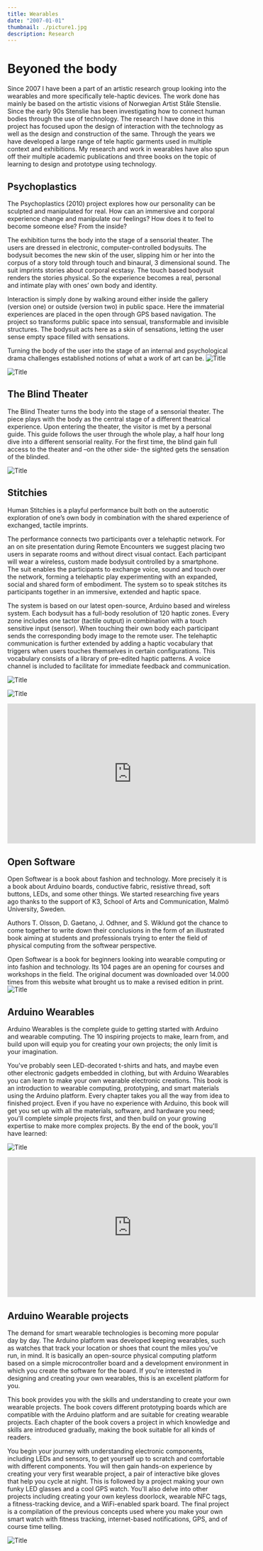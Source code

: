 ```yaml
---
title: Wearables
date: "2007-01-01"
thumbnail: ./picture1.jpg
description: Research 
---
```



# Beyoned the body


Since 2007 I have been a part of an artistic research group looking into the wearables and more specifically tele-haptic devices.
The work done has mainly be based on the artistic visions of Norwegian Artist Ståle Stenslie.
Since the early 90s Stenslie has been investigating how to connect human bodies through the use of technology.
The research I have done in this project has focused upon the design of interaction with the technology as well as the design and construction of the same.
Through the years we have developed a large range of tele haptic garments used in multiple context and exhibitions. 
My research and work in wearables have also spun off their multiple academic publications and three books on the topic of learning to design and prototype using technology.  

## Psychoplastics
The Psychoplastics (2010) project explores how our personality can be sculpted and manipulated for real. How can an immersive and corporal experience change and manipulate our feelings? How does it to feel to become someone else? From the inside?

The exhibition turns the body into the stage of a sensorial theater. The users are dressed in electronic, computer-controlled bodysuits. The bodysuit becomes the new skin of the user, slipping him or her into the corpus of a story told through touch and binaural, 3 dimensional sound. The suit imprints stories about corporal ecstasy. The touch based bodysuit renders the stories physical. So the experience becomes a real, personal and intimate play with ones’ own body and identity.

Interaction is simply done by walking around either inside the gallery (version one) or outside (version two) in public space. Here the immaterial experiences are placed in the open through GPS based navigation. The project so transforms public space into sensual, transformable and invisible structures. The bodysuit acts here as a skin of sensations, letting the user sense empty space filled with sensations.

Turning the body of the user into the stage of an internal and psychological drama challenges established notions of what a work of art can be.
![Title](./picture2.jpg)

![Title](./picture3.jpg)

## The Blind Theater
The Blind Theater turns the body into the stage of a sensorial theater. The piece plays with the body as the central stage of a different theatrical experience.
Upon entering the theater, the visitor is met by a personal guide. This guide follows the user through the whole play, a half hour long dive into a different sensorial reality. For the first time, the blind gain full access to the theater and –on the other side- the sighted gets the sensation of the blinded.

![Title](./picture4.jpg)

## Stitchies

Human Stitchies is a playful performance built both on the autoerotic exploration of one’s own body in combination with the shared experience of exchanged, tactile imprints.

The performance connects two participants over a telehaptic network. For an on site presentation during Remote Encounters we suggest placing two users in separate rooms and without direct visual contact. Each participant will wear a wireless, custom made bodysuit controlled by a smartphone. The suit enables the participants to exchange voice, sound and touch over the network, forming a telehaptic play experimenting with an expanded, social and shared form of embodiment. The system so to speak stitches its participants together in an immersive, extended and haptic space.

The system is based on our latest open-source, Arduino based and wireless system. Each bodysuit has a full-body resolution of 120 haptic zones. Every zone includes one tactor (tactile output) in combination with a touch sensitive input (sensor). When touching their own body each participant sends the corresponding body image to the remote user. The telehaptic communication is further extended by adding a haptic vocabulary that triggers when users touches themselves in certain configurations. This vocabulary consists of a library of pre-edited haptic patterns. A voice channel is included to facilitate for immediate feedback and communication.



![Title](./picture5.jpg)

![Title](./picture6.jpg)

<iframe width="560" height="315" src="https://www.youtube.com/embed/rRPb8B16QD0" frameborder="0" allow="accelerometer; autoplay; clipboard-write; encrypted-media; gyroscope; picture-in-picture" allowfullscreen></iframe>

## Open Software 
Open Softwear is a book about fashion and technology. More precisely it is a book about Arduino boards, conductive fabric, resistive thread, soft buttons, LEDs, and some other things. We started researching five years ago thanks to the support of K3,  School of Arts and Communication, Malmö University, Sweden.

Authors T. Olsson, D. Gaetano, J. Odhner, and S. Wiklund got the chance to come together to write down their conclusions in the form of an illustrated book aiming at students and professionals trying to enter the field of physical computing from the softwear perspective.

Open Softwear is a book for beginners looking into wearable computing or into fashion and technology. Its 104 pages are an opening for courses and workshops in the field. The original document was downloaded over 14.000 times from this website what brought us to make a revised edition in print.
![Title](./book1.jpg)

## Arduino Wearables
Arduino Wearables is the complete guide to getting started with Arduino and wearable computing. The 10 inspiring projects to make, learn from, and build upon will equip you for creating your own projects; the only limit is your imagination.

You've probably seen LED-decorated t-shirts and hats, and maybe even other electronic gadgets embedded in clothing, but with Arduino Wearables you can learn to make your own wearable electronic creations.
This book is an introduction to wearable computing, prototyping, and smart materials using the Arduino platform. Every chapter takes you all the way from idea to finished project. Even if you have no experience with Arduino, this book will get you set up with all the materials, software, and hardware you need; you'll complete simple projects first, and then build on your growing expertise to make more complex projects. By the end of the book, you'll have learned:

![Title](./book2.jpg)

<iframe width="560" height="315" src="https://www.youtube.com/embed/0lhQfzEYx0w" frameborder="0" allow="accelerometer; autoplay; clipboard-write; encrypted-media; gyroscope; picture-in-picture" allowfullscreen></iframe>

## Arduino Wearable projects
The demand for smart wearable technologies is becoming more popular day by day. The Arduino platform was developed keeping wearables, such as watches that track your location or shoes that count the miles you've run, in mind. It is basically an open-source physical computing platform based on a simple microcontroller board and a development environment in which you create the software for the board. If you're interested in designing and creating your own wearables, this is an excellent platform for you.

This book provides you with the skills and understanding to create your own wearable projects. The book covers different prototyping boards which are compatible with the Arduino platform and are suitable for creating wearable projects. Each chapter of the book covers a project in which knowledge and skills are introduced gradually, making the book suitable for all kinds of readers.

You begin your journey with understanding electronic components, including LEDs and sensors, to get yourself up to scratch and comfortable with different components. You will then gain hands-on experience by creating your very first wearable project, a pair of interactive bike gloves that help you cycle at night. This is followed by a project making your own funky LED glasses and a cool GPS watch. You'll also delve into other projects including creating your own keyless doorlock, wearable NFC tags, a fitness-tracking device, and a WiFi-enabled spark board. The final project is a compilation of the previous concepts used where you make your own smart watch with fitness tracking, internet-based notifications, GPS, and of course time telling.

![Title](./book3.jpeg)


